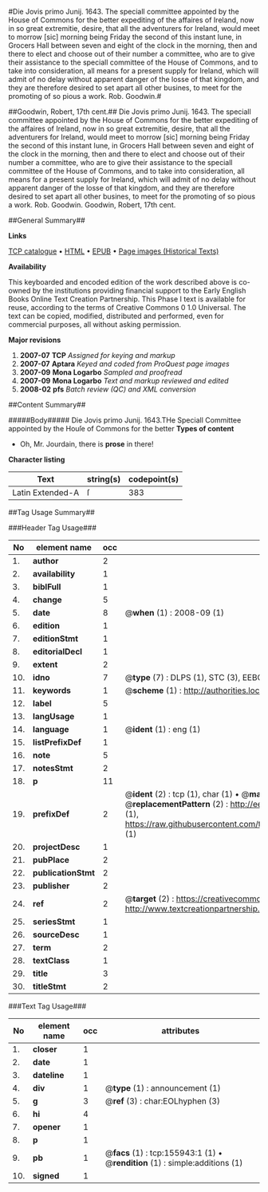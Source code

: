 #Die Jovis primo Junij. 1643. The speciall committee appointed by the House of Commons for the better expediting of the affaires of Ireland, now in so great extremitie, desire, that all the adventurers for Ireland, would meet to morrow [sic] morning being Friday the second of this instant Iune, in Grocers Hall between seven and eight of the clock in the morning, then and there to elect and choose out of their number a committee, who are to give their assistance to the speciall committee of the House of Commons, and to take into consideration, all means for a present supply for Ireland, which will admit of no delay without apparent danger of the losse of that kingdom, and they are therefore desired to set apart all other busines, to meet for the promoting of so pious a work. Rob. Goodwin.#

##Goodwin, Robert, 17th cent.##
Die Jovis primo Junij. 1643. The speciall committee appointed by the House of Commons for the better expediting of the affaires of Ireland, now in so great extremitie, desire, that all the adventurers for Ireland, would meet to morrow [sic] morning being Friday the second of this instant Iune, in Grocers Hall between seven and eight of the clock in the morning, then and there to elect and choose out of their number a committee, who are to give their assistance to the speciall committee of the House of Commons, and to take into consideration, all means for a present supply for Ireland, which will admit of no delay without apparent danger of the losse of that kingdom, and they are therefore desired to set apart all other busines, to meet for the promoting of so pious a work. Rob. Goodwin.
Goodwin, Robert, 17th cent.

##General Summary##

**Links**

[TCP catalogue](http://www.ota.ox.ac.uk/tcp/)  • 
[HTML](http://tei.it.ox.ac.uk/tcp/Texts-HTML/free/A93/A93617.html)  • 
[EPUB](http://tei.it.ox.ac.uk/tcp/Texts-EPUB/free/A93/A93617.epub) • 
[Page images (Historical Texts)](https://data.historicaltexts.jisc.ac.uk/view?pubId=eebo-99859895e&pageId=eebo-99859895e-155943-1)

**Availability**

This keyboarded and encoded edition of the
	       work described above is co-owned by the institutions
	       providing financial support to the Early English Books
	       Online Text Creation Partnership. This Phase I text is
	       available for reuse, according to the terms of Creative
	       Commons 0 1.0 Universal. The text can be copied,
	       modified, distributed and performed, even for
	       commercial purposes, all without asking permission.

**Major revisions**

1. __2007-07__ __TCP__ *Assigned for keying and markup*
1. __2007-07__ __Aptara__ *Keyed and coded from ProQuest page images*
1. __2007-09__ __Mona Logarbo__ *Sampled and proofread*
1. __2007-09__ __Mona Logarbo__ *Text and markup reviewed and edited*
1. __2008-02__ __pfs__ *Batch review (QC) and XML conversion*

##Content Summary##

#####Body#####
Die Jovis primo Junij. 1643.THe Speciall Committee appointed
by the Houſe of Commons for the
better 
**Types of content**

  * Oh, Mr. Jourdain, there is **prose** in there!

**Character listing**


|Text|string(s)|codepoint(s)|
|---|---|---|
|Latin Extended-A|ſ|383|

##Tag Usage Summary##

###Header Tag Usage###

|No|element name|occ|attributes|
|---|---|---|---|
|1.|__author__|2||
|2.|__availability__|1||
|3.|__biblFull__|1||
|4.|__change__|5||
|5.|__date__|8| @__when__ (1) : 2008-09 (1)|
|6.|__edition__|1||
|7.|__editionStmt__|1||
|8.|__editorialDecl__|1||
|9.|__extent__|2||
|10.|__idno__|7| @__type__ (7) : DLPS (1), STC (3), EEBO-CITATION (1), PROQUEST (1), VID (1)|
|11.|__keywords__|1| @__scheme__ (1) : http://authorities.loc.gov/ (1)|
|12.|__label__|5||
|13.|__langUsage__|1||
|14.|__language__|1| @__ident__ (1) : eng (1)|
|15.|__listPrefixDef__|1||
|16.|__note__|5||
|17.|__notesStmt__|2||
|18.|__p__|11||
|19.|__prefixDef__|2| @__ident__ (2) : tcp (1), char (1)  •  @__matchPattern__ (2) : ([0-9\-]+):([0-9IVX]+) (1), (.+) (1)  •  @__replacementPattern__ (2) : http://eebo.chadwyck.com/downloadtiff?vid=$1&page=$2 (1), https://raw.githubusercontent.com/textcreationpartnership/Texts/master/tcpchars.xml#$1 (1)|
|20.|__projectDesc__|1||
|21.|__pubPlace__|2||
|22.|__publicationStmt__|2||
|23.|__publisher__|2||
|24.|__ref__|2| @__target__ (2) : https://creativecommons.org/publicdomain/zero/1.0/ (1), http://www.textcreationpartnership.org/docs/. (1)|
|25.|__seriesStmt__|1||
|26.|__sourceDesc__|1||
|27.|__term__|2||
|28.|__textClass__|1||
|29.|__title__|3||
|30.|__titleStmt__|2||


###Text Tag Usage###

|No|element name|occ|attributes|
|---|---|---|---|
|1.|__closer__|1||
|2.|__date__|1||
|3.|__dateline__|1||
|4.|__div__|1| @__type__ (1) : announcement (1)|
|5.|__g__|3| @__ref__ (3) : char:EOLhyphen (3)|
|6.|__hi__|4||
|7.|__opener__|1||
|8.|__p__|1||
|9.|__pb__|1| @__facs__ (1) : tcp:155943:1 (1)  •  @__rendition__ (1) : simple:additions (1)|
|10.|__signed__|1||
